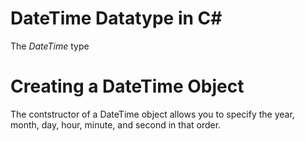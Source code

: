 # DateTime Datatype in C#
The _DateTime_ type 

# Creating a DateTime Object
The contstructor of a DateTime object allows you to specify the year, month, day, hour, minute, and second in that order.
```C#

```
